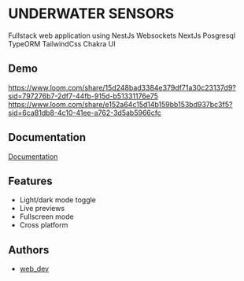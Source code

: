
# UNDERWATER SENSORS

Fullstack web application using NestJs Websockets NextJs Posgresql TypeORM TailwindCss Chakra UI 

## Demo

https://www.loom.com/share/15d248bad3384e379df71a30c23137d9?sid=797276b7-2df7-44fb-915d-b51331176e75
https://www.loom.com/share/e152a64c15d14b159bb153bd937bc3f5?sid=6ca81db8-4c10-41ee-a762-3d5ab5966cfc


## Documentation

[Documentation](https://linktodocumentation)


## Features

- Light/dark mode toggle
- Live previews
- Fullscreen mode
- Cross platform


## Authors

- [web_dev](https://github.com/Georgiy-777)

